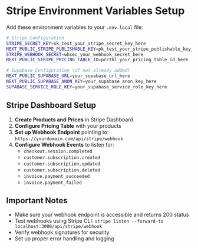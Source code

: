 # Stripe Environment Variables Setup

Add these environment variables to your `.env.local` file:

```bash
# Stripe Configuration
STRIPE_SECRET_KEY=sk_test_your_stripe_secret_key_here
NEXT_PUBLIC_STRIPE_PUBLISHABLE_KEY=pk_test_your_stripe_publishable_key_here
STRIPE_WEBHOOK_SECRET=whsec_your_webhook_secret_here
NEXT_PUBLIC_STRIPE_PRICING_TABLE_ID=prctbl_your_pricing_table_id_here

# Supabase Configuration (if not already added)
NEXT_PUBLIC_SUPABASE_URL=your_supabase_url_here
NEXT_PUBLIC_SUPABASE_ANON_KEY=your_supabase_anon_key_here
SUPABASE_SERVICE_ROLE_KEY=your_supabase_service_role_key_here
```

## Stripe Dashboard Setup

1. **Create Products and Prices** in Stripe Dashboard
2. **Configure Pricing Table** with your products
3. **Set up Webhook Endpoint** pointing to: `https://yourdomain.com/api/stripe/webhook`
4. **Configure Webhook Events** to listen for:
   - `checkout.session.completed`
   - `customer.subscription.created`
   - `customer.subscription.updated`
   - `customer.subscription.deleted`
   - `invoice.payment_succeeded`
   - `invoice.payment_failed`

## Important Notes

- Make sure your webhook endpoint is accessible and returns 200 status
- Test webhooks using Stripe CLI: `stripe listen --forward-to localhost:3000/api/stripe/webhook`
- Verify webhook signatures for security
- Set up proper error handling and logging
